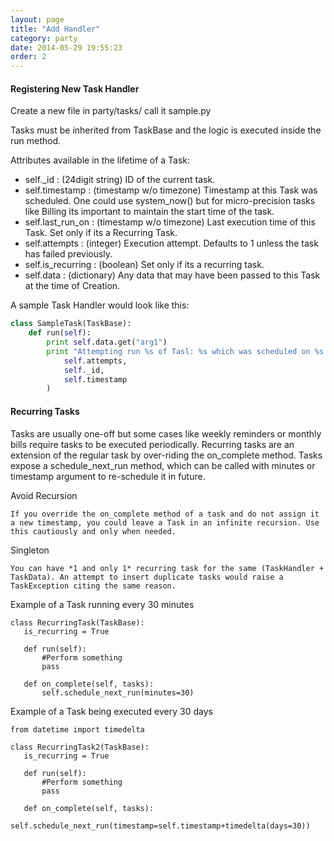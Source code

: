 ```yaml
---
layout: page
title: "Add Handler"
category: party
date: 2014-05-29 19:55:23
order: 2
---
```


#### Registering New Task Handler

Create a new file in party/tasks/ call it sample.py

Tasks must be inherited from TaskBase and the logic is executed inside the run method.

Attributes available in the lifetime of a Task:

* self._id : (24digit string) ID of the current task.
* self.timestamp : (timestamp w/o timezone) Timestamp at this Task was scheduled. One could use system_now() but for micro-precision tasks like Billing its important to maintain the start time of the task.
* self.last_run_on : (timestamp w/o timezone) Last execution time of this Task. Set only if its a Recurring Task.
* self.attempts : (integer) Execution attempt. Defaults to 1 unless the task has failed previously.
* self.is_recurring : (boolean) Set only if its a recurring task.
* self.data : (dictionary) Any data that may have been passed to this Task at the time of Creation.

A sample Task Handler would look like this:
```python
class SampleTask(TaskBase):
    def run(self):
        print self.data.get("arg1")
        print "Attempting run %s of Tasl: %s which was scheduled on %s." % (
            self.attempts,
            self._id,
            self.timestamp
        )
 ```

#### Recurring Tasks

Tasks are usually one-off but some cases like weekly reminders or monthly bills require tasks to be executed periodically. Recurring tasks are an extension of the regular task by over-riding the on_complete method. Tasks expose a schedule_next_run method, which can be called with minutes or timestamp argument to re-schedule it in future.

Avoid Recursion

	If you override the on_complete method of a task and do not assign it a new timestamp, you could leave a Task in an infinite recursion. Use this cautiously and only when needed.

Singleton

	You can have *1 and only 1* recurring task for the same (TaskHandler + TaskData). An attempt to insert duplicate tasks would raise a TaskException citing the same reason.

Example of a Task running every 30 minutes

	class RecurringTask(TaskBase):
	   is_recurring = True

	   def run(self):
	       #Perform something
	       pass

	   def on_complete(self, tasks):
	       self.schedule_next_run(minutes=30)

Example of a Task being executed every 30 days

	from datetime import timedelta

	class RecurringTask2(TaskBase):
	   is_recurring = True

	   def run(self):
	       #Perform something
	       pass

	   def on_complete(self, tasks):
	       self.schedule_next_run(timestamp=self.timestamp+timedelta(days=30))